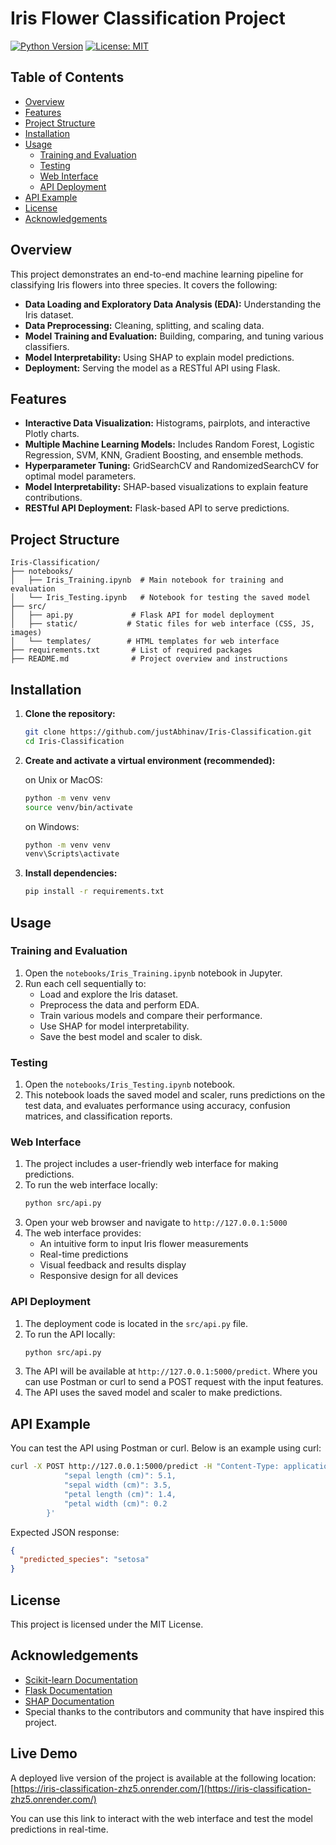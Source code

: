 # Iris Flower Classification Project

[![Python Version](https://img.shields.io/badge/Python-3.9%2B-blue.svg)](https://www.python.org/downloads/)
[![License: MIT](https://img.shields.io/badge/License-MIT-green.svg)](https://opensource.org/license/mit)

## Table of Contents

- [Overview](#overview)
- [Features](#features)
- [Project Structure](#project-structure)
- [Installation](#installation)
- [Usage](#usage)
  - [Training and Evaluation](#training-and-evaluation)
  - [Testing](#testing)
  - [Web Interface](#web-interface)
  - [API Deployment](#api-deployment)
- [API Example](#api-example)
- [License](#license)
- [Acknowledgements](#acknowledgements)

## Overview

This project demonstrates an end-to-end machine learning pipeline for classifying Iris flowers into three species. It covers the following:

- **Data Loading and Exploratory Data Analysis (EDA):** Understanding the Iris dataset.
- **Data Preprocessing:** Cleaning, splitting, and scaling data.
- **Model Training and Evaluation:** Building, comparing, and tuning various classifiers.
- **Model Interpretability:** Using SHAP to explain model predictions.
- **Deployment:** Serving the model as a RESTful API using Flask.

## Features

- **Interactive Data Visualization:** Histograms, pairplots, and interactive Plotly charts.
- **Multiple Machine Learning Models:** Includes Random Forest, Logistic Regression, SVM, KNN, Gradient Boosting, and ensemble methods.
- **Hyperparameter Tuning:** GridSearchCV and RandomizedSearchCV for optimal model parameters.
- **Model Interpretability:** SHAP-based visualizations to explain feature contributions.
- **RESTful API Deployment:** Flask-based API to serve predictions.

## Project Structure

```
Iris-Classification/
├── notebooks/
│   ├── Iris_Training.ipynb  # Main notebook for training and evaluation
│   └── Iris_Testing.ipynb   # Notebook for testing the saved model
├── src/
│   ├── api.py             # Flask API for model deployment
│   ├── static/           # Static files for web interface (CSS, JS, images)
│   └── templates/        # HTML templates for web interface
├── requirements.txt       # List of required packages
├── README.md              # Project overview and instructions
```

## Installation

1. **Clone the repository:**

   ```bash
   git clone https://github.com/justAbhinav/Iris-Classification.git
   cd Iris-Classification
   ```

2. **Create and activate a virtual environment (recommended):**

   on Unix or MacOS:

   ```bash
   python -m venv venv
   source venv/bin/activate
   ```

   on Windows:

   ```bash
   python -m venv venv
   venv\Scripts\activate
   ```

3. **Install dependencies:**
   ```bash
   pip install -r requirements.txt
   ```

## Usage

### Training and Evaluation

1. Open the `notebooks/Iris_Training.ipynb` notebook in Jupyter.
2. Run each cell sequentially to:
   - Load and explore the Iris dataset.
   - Preprocess the data and perform EDA.
   - Train various models and compare their performance.
   - Use SHAP for model interpretability.
   - Save the best model and scaler to disk.

### Testing

1. Open the `notebooks/Iris_Testing.ipynb` notebook.
2. This notebook loads the saved model and scaler, runs predictions on the test data, and evaluates performance using accuracy, confusion matrices, and classification reports.

### Web Interface

1. The project includes a user-friendly web interface for making predictions.
2. To run the web interface locally:
   ```bash
   python src/api.py
   ```
3. Open your web browser and navigate to `http://127.0.0.1:5000`
4. The web interface provides:
   - An intuitive form to input Iris flower measurements
   - Real-time predictions
   - Visual feedback and results display
   - Responsive design for all devices

### API Deployment

1. The deployment code is located in the `src/api.py` file.
2. To run the API locally:
   ```bash
   python src/api.py
   ```
3. The API will be available at `http://127.0.0.1:5000/predict`. Where you can use Postman or curl to send a POST request with the input features.
4. The API uses the saved model and scaler to make predictions.

## API Example

You can test the API using Postman or curl. Below is an example using curl:

```bash
curl -X POST http://127.0.0.1:5000/predict -H "Content-Type: application/json" -d '{
            "sepal length (cm)": 5.1,
            "sepal width (cm)": 3.5,
            "petal length (cm)": 1.4,
            "petal width (cm)": 0.2
        }'
```

Expected JSON response:

```json
{
  "predicted_species": "setosa"
}
```

## License

This project is licensed under the MIT License.

## Acknowledgements

- [Scikit-learn Documentation](https://scikit-learn.org/stable/documentation.html)
- [Flask Documentation](https://flask.palletsprojects.com/)
- [SHAP Documentation](https://shap.readthedocs.io/en/latest/)
- Special thanks to the contributors and community that have inspired this project.

## Live Demo

A deployed live version of the project is available at the following location:  
[https://iris-classification-zhz5.onrender.com/](https://iris-classification-zhz5.onrender.com/)

You can use this link to interact with the web interface and test the model predictions in real-time.
